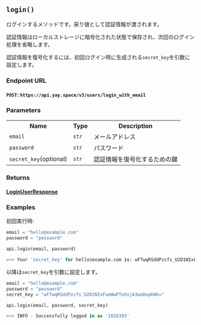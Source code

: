 ## `login()`

ログインするメソッドです。戻り値として認証情報が渡されます。

認証情報はローカルストレージに暗号化された状態で保存され、次回のログイン処理を省略します。

認証情報を復号化するには、初回ログイン時に生成される`secret_key`を引数に設定します。

### Endpoint URL

#### `POST`: `https://api.yay.space/v3/users/login_with_email`

### Parameters

<table>
    <tr>
        <th>Name</th>
        <th>Type</th>
        <th>Description</th>
    </tr>
    <tr>
		<td><code>email</code></td>
		<td><code>str</code></td>
		<td>メールアドレス</td>
	</tr>
    <tr>
		<td><code>password</code></td>
		<td><code>str</code></td>
		<td>パスワード</td>
	</tr>
    <tr>
		<td><code>secret_key</code>(optional)</td>
		<td><code>str</code></td>
		<td>認証情報を復号化するための鍵</td>
	</tr>
</table>

### Returns

#### <a href="https://github.com/qvco/yaylib/blob/master/docs/Object-Models/LoginUserResponse.md">LoginUserResponse</a>

### Examples

初回実行時:

```python
email = "hello@example.com"
password = "password"

api.login(email, password)

>>> Your 'secret_key' for hello@example.com is: wFTwqRSddPzcfs_U2D1NIxFueWwPToVxjA3woDopKWk=
```

以降は`secret_key`を引数に設定します。

```python
email = "hello@example.com"
password = "password"
secret_key = "wFTwqRSddPzcfs_U2D1NIxFueWwPToVxjA3woDopKWk="

api.login(email, password, secret_key)

>>> INFO - Successfully logged in as '1826393'
```
